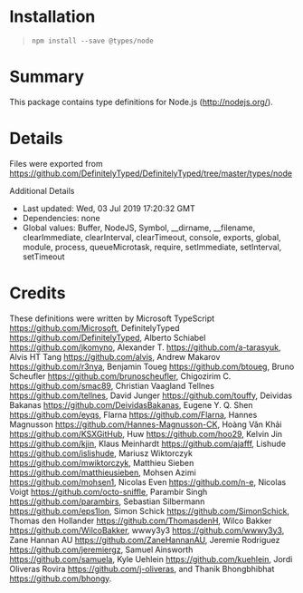 # Installation
> `npm install --save @types/node`

# Summary
This package contains type definitions for Node.js (http://nodejs.org/).

# Details
Files were exported from https://github.com/DefinitelyTyped/DefinitelyTyped/tree/master/types/node

Additional Details
 * Last updated: Wed, 03 Jul 2019 17:20:32 GMT
 * Dependencies: none
 * Global values: Buffer, NodeJS, Symbol, __dirname, __filename, clearImmediate, clearInterval, clearTimeout, console, exports, global, module, process, queueMicrotask, require, setImmediate, setInterval, setTimeout

# Credits
These definitions were written by Microsoft TypeScript <https://github.com/Microsoft>, DefinitelyTyped <https://github.com/DefinitelyTyped>, Alberto Schiabel <https://github.com/jkomyno>, Alexander T. <https://github.com/a-tarasyuk>, Alvis HT Tang <https://github.com/alvis>, Andrew Makarov <https://github.com/r3nya>, Benjamin Toueg <https://github.com/btoueg>, Bruno Scheufler <https://github.com/brunoscheufler>, Chigozirim C. <https://github.com/smac89>, Christian Vaagland Tellnes <https://github.com/tellnes>, David Junger <https://github.com/touffy>, Deividas Bakanas <https://github.com/DeividasBakanas>, Eugene Y. Q. Shen <https://github.com/eyqs>, Flarna <https://github.com/Flarna>, Hannes Magnusson <https://github.com/Hannes-Magnusson-CK>, Hoàng Văn Khải <https://github.com/KSXGitHub>, Huw <https://github.com/hoo29>, Kelvin Jin <https://github.com/kjin>, Klaus Meinhardt <https://github.com/ajafff>, Lishude <https://github.com/islishude>, Mariusz Wiktorczyk <https://github.com/mwiktorczyk>, Matthieu Sieben <https://github.com/matthieusieben>, Mohsen Azimi <https://github.com/mohsen1>, Nicolas Even <https://github.com/n-e>, Nicolas Voigt <https://github.com/octo-sniffle>, Parambir Singh <https://github.com/parambirs>, Sebastian Silbermann <https://github.com/eps1lon>, Simon Schick <https://github.com/SimonSchick>, Thomas den Hollander <https://github.com/ThomasdenH>, Wilco Bakker <https://github.com/WilcoBakker>, wwwy3y3 <https://github.com/wwwy3y3>, Zane Hannan AU <https://github.com/ZaneHannanAU>, Jeremie Rodriguez <https://github.com/jeremiergz>, Samuel Ainsworth <https://github.com/samuela>, Kyle Uehlein <https://github.com/kuehlein>, Jordi Oliveras Rovira <https://github.com/j-oliveras>, and Thanik Bhongbhibhat <https://github.com/bhongy>.
